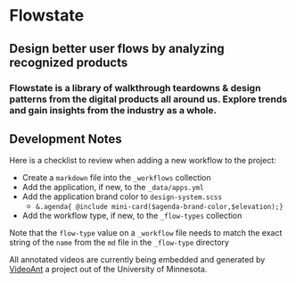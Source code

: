 # Flowstate
## Design better user flows by analyzing recognized products
### Flowstate is a library of walkthrough teardowns & design patterns from the digital products all around us. Explore trends and gain insights from the industry as a whole.

## Development Notes

Here is a checklist to review when adding a new workflow to the project:
- Create a `markdown` file into the `_workflows` collection
- Add the application, if new, to the `_data/apps.yml`
- Add the application brand color to `design-system.scss`
  - `&.agenda{ @include mini-card($agenda-brand-color,$elevation);}`
- Add the workflow type, if new, to the `_flow-types` collection

Note that the `flow-type` value on a `_workflow` file needs to match the exact string of the `name` from the `md` file in the `_flow-type` directory

All annotated videos are currently being embedded and generated by [VideoAnt](https://ant.umn.edu/) a project out of the University of Minnesota.